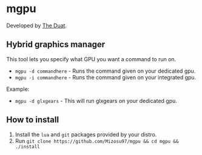 # mgpu
Developed by [The Duat](https://theduat.neocities.org).
## Hybrid graphics manager

This tool lets you specify what GPU you want a command to run on.

- `mgpu -d commandhere` - Runs the command given on your dedicated gpu.
- `mgpu -i commandhere` - Runs the command given on your integrated gpu.

Example: 
- `mgpu -d glxgears` - This will run glxgears on your dedicated gpu.

## How to install

1. Install the `lua` and `git` packages provided by your distro.
2. Run `git clone https://github.com/Mizosu97/mgpu && cd mgpu && ./install`
